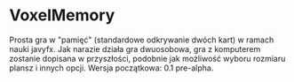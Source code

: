 # VoxelMemory
Prosta gra w "pamięć" (standardowe odkrywanie dwóch kart) w ramach nauki javyfx. Jak narazie działa gra dwuosobowa,
gra z komputerem zostanie dopisana w przyszłości, podobnie jak możliwość wyboru rozmiaru plansz i innych opcji. 
Wersja początkowa: 0.1 pre-alpha.
